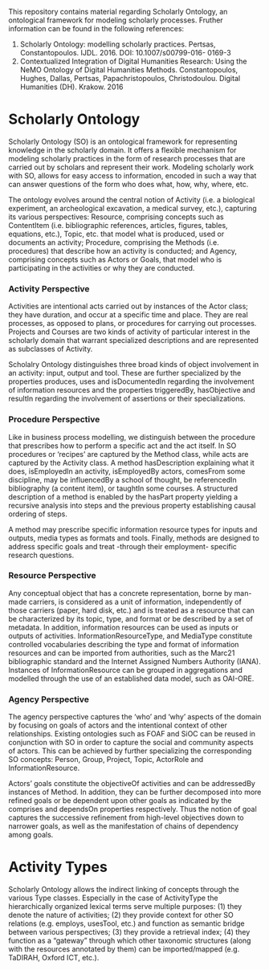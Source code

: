 This repository contains material regarding Scholarly Ontology, an ontological framework for modeling scholarly processes. Fruther information can be found in the following references:

1) Scholarly Ontology: modelling scholarly practices. Pertsas, Constantopoulos. IJDL. 2016. DOI: 10.1007/s00799-016- 0169-3
2) Contextualized Integration of Digital Humanities Research: Using the NeMO Ontology of Digital Humanities Methods. Constantopoulos, Hughes, Dallas, Pertsas, Papachristopoulos, Christodoulou. Digital Humanities (DH). Krakow. 2016

# Scholarly Ontology

Scholarly Ontology (SO) is an ontological framework for representing knowledge in the scholarly domain. It offers a flexible mechanism for modeling scholarly practices in the form of research processes that are carried out by scholars and represent their work. Modeling scholarly work with SO, allows for easy access to information, encoded in such a way that can answer questions of the form who does what, how, why, where, etc.

The ontology evolves around the central notion of Activity (i.e. a biological experiment, an archeological excavation, a medical survey, etc.), capturing its various perspectives: Resource, comprising concepts such as ContentItem (i.e. bibliographic references, articles, figures, tables, equations, etc.), Topic, etc. that model what is produced, used or documents an activity; Procedure, comprising the Methods (i.e. procedures) that describe how an activity is conducted; and Agency, comprising concepts such as Actors or Goals, that model who is participating in the activities or why they are conducted.

### Activity Perspective

Activities are intentional acts carried out by instances of the Actor class; they have duration, and occur at a specific time and place. They are real processes, as opposed to plans, or procedures for carrying out processes. Projects and Courses are two kinds of activity of particular interest in the scholarly domain that warrant specialized descriptions and are represented as subclasses of Activity.

Scholalry Ontology distinguishes three broad kinds of object involvement in an activity: input, output and tool. These are further specialized by the properties produces, uses and isDocumentedIn regarding the involvement of information resources and the properties triggeredBy, hasObjective and resultIn regarding the involvement of assertions or their specializations.

### Procedure Perspective

Like in business process modelling, we distinguish between the procedure that prescribes how to perform a specific act and the act itself. In SO procedures or ‘recipes’ are captured by the Method class, while acts are captured by the Activity class. A method hasDescription explaining what it does, isEmployedIn an activity, isEmployedBy actors, comesFrom some discipline, may be influencedBy a school of thought, be referencedIn bibliography (a content item), or taughtIn some courses. A structured description of a method is enabled by the hasPart property yielding a recursive analysis into steps and the previous property establishing causal ordering of steps.

A method may prescribe specific information resource types for inputs and outputs, media types as formats and tools. Finally, methods are designed to address specific goals and treat -through their employment- specific research questions.

### Resource Perspective

Any conceptual object that has a concrete representation, borne by man-made carriers, is considered as a unit of information, independently of those carriers (paper, hard disk, etc.) and is treated as a resource that can be characterized by its topic, type, and format or be described by a set of metadata. In addition, information resources can be used as inputs or outputs of activities. InformationResourceType, and MediaType constitute controlled vocabularies describing the type and format of information resources and can be imported from authorities, such as the Marc21 bibliographic standard and the Internet Assigned Numbers Authority (IANA). Instances of InformationResource can be grouped in aggregations and modelled through the use of an established data model, such as OAI-ORE.

### Agency Perspective

The agency perspective captures the ‘who’ and ‘why’ aspects of the domain by focusing on goals of actors and the intentional context of other relationships. Existing ontologies such as FOAF and SiOC can be reused in conjunction with SO in order to capture the social and community aspects of actors. This can be achieved by further specializing the corresponding SO concepts: Person, Group, Project, Topic, ActorRole and InformationResource.

Actors’ goals constitute the objectiveOf activities and can be addressedBy instances of Method. In addition, they can be further decomposed into more refined goals or be dependent upon other goals as indicated by the comprises and dependsOn properties respectively. Thus the notion of goal captures the successive refinement from high-level objectives down to narrower goals, as well as the manifestation of chains of dependency among goals.

# Activity Types

Scholarly Ontology allows the indirect linking of concepts through the various Type classes. Especially in the case of ActivityType the hierarchically organized lexical terms serve multiple purposes: (1) they denote the nature of activities; (2) they provide context for other SO relations (e.g. employs, usesTool, etc.) and function as semantic bridge between various perspectives; (3) they provide a retrieval index; (4) they function as a “gateway” through which other taxonomic structures (along with the resources annotated by them) can be imported/mapped (e.g. TaDIRAH, Oxford ICT, etc.).
